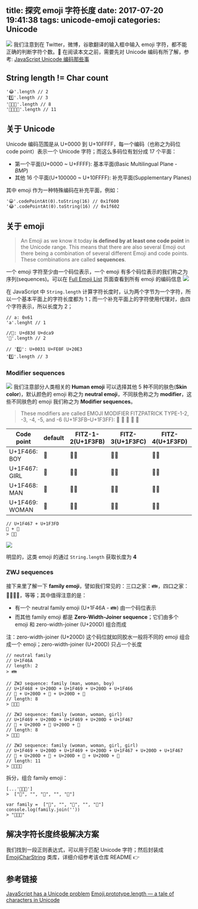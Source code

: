 title: 探究 emoji 字符长度
date: 2017-07-20 19:41:38
tags: unicode-emoji
categories: Unicode
---

![](https://raw.githubusercontent.com/yingshandeng/image-host/master/data/C0E1DEF1-900B-4372-B8CB-B166A1ABBA57.png)
我们注意到在 Twitter，微博，谷歌翻译的输入框中输入 emoji 字符，都不能正确的判断字符个数。🤷‍
在阅读本文之前，需要先对 Unicode 编码有所了解，参考: [JavaScript Unicode 编码那些事](http://objcer.com/2017/05/21/JavaScript-Unicode/)

<!-- more -->

## String length != Char count
```
'😂'.length // 2
'1️⃣'.length // 3
'👨‍👨‍👦'.length // 8
'👨‍👩‍👧‍👦'.length // 11
```

## 关于 Unicode
Unicode 编码范围是从 U+0000 到 U+10FFFF，每一个编码（也称之为码位 code point）表示一个 Unicode 字符；而这么多码位有划分成 17 个平面：
- 第一个平面(U+0000 ~ U+FFFF): 基本平面(Basic Multilingual Plane - *BMP*)
- 其他 16 个平面(U+100000 ~ U+10FFFF): 补充平面(Supplementary Planes)

其中 emoji 作为一种特殊编码在补充平面，例如：
```
'😀'.codePointAt(0).toString(16) // 0x1f600
'😂'.codePointAt(0).toString(16) // 0x1f602
```

## 关于 emoji
> An Emoji as we know it today **is defined by at least one code point** in the Unicode range. This means that there are also several Emoji out there being a combination of several different Emoji and code points. These combinations are called **sequences**.

一个 emoji 字符至少由一个码位表示，一个 emoji 有多个码位表示的我们称之为序列(sequences)。可以在 [Full Emoji List](http://unicode.org/emoji/charts/full-emoji-list.html) 页面查看到所有 emoji 的编码信息
![](https://raw.githubusercontent.com/yingshandeng/image-host/master/data/5E88BF15-66B7-4A32-9125-B3E019C52E9C.png)

在 JavaScript 中 `String.length` 计算字符长度时，认为两个字节为一个字符，所以一个基本平面上的字符长度都为 1；而一个补充平面上的字符使用代理对，由四个字符表示，所以长度为 2；
```
// a: 0x61
'a'.lenght // 1

//💩: U+d83d U+dca9
'💩'.length // 2

// '1️⃣': U+0031 U+FE0F U+20E3
'1️⃣'.length // 3
```

### Modifier sequences
![](https://raw.githubusercontent.com/yingshandeng/image-host/master/data/480D3F20-0262-40E4-B7C6-E068A9958692.png)
我们注意部分人类相关的 **Human emoji** 可以选择其他 5 种不同的肤色(**Skin color**)，默认颜色的 emoji 称之为 **neutral emoji**，不同肤色称之为 **modifier**，这些不同肤色的 emoji 我们称之为 **Modifier sequences**。
> These modifiers are called EMOJI MODIFIER FITZPATRICK TYPE-1-2, -3, -4, -5, and -6 (U+1F3FB–U+1F3FF): 🏻 🏼 🏽 🏾 🏿

Code point|	default| FITZ-1-2(U+1F3FB)| FITZ-3(U+1F3FC)| FITZ-4(U+1F3FD)| FITZ-5(U+1F3FE)| FITZ-6(U+1F3FF)
---|---|---|---|---|---|---
U+1F466: BOY|	👦|	👦🏻|	👦🏼|	👦🏽|	👦🏾|	👦🏿
U+1F467: GIRL|	👧|	👧🏻|	👧🏼|	👧🏽|	👧🏾|	👧🏿
U+1F468: MAN|	👨|	👨🏻|	👨🏼|	👨🏽|	👨🏾|	👨🏿
U+1F469: WOMAN| 👩|	👩🏻|	👩🏼|	👩🏽|	👩🏾|	👩🏿

```
// U+1F467 + U+1F3FD
👧 + 🏽
> 👧🏽
```
![](https://raw.githubusercontent.com/yingshandeng/image-host/master/data/E3F5C223-E3E9-4ECC-AD67-DF09D6D62DD6.png)

明显的，这类 emoji 的通过 `String.length` 获取长度为 **4**

### ZWJ sequences
接下来里了解一下 **family emoji**，譬如我们常见的：三口之家：👪，四口之家：👨‍👩‍👧‍👦，等等；其中值得注意的是：
- 有一个 neutral family emoji (U+1F46A - ‍👪) 由一个码位表示
- 而其他 family emoji 都是 **Zero-Width-Joiner sequence**；它们由多个 emoji 和 zero-width-joiner (U+200D) 组合而成

注：zero-width-joiner (U+200D) 这个码位就如同胶水一般将不同的 emoji 组合成一个 emoji；zero-width-joiner (U+200D) 只占一个长度
```
// neutral family
// U+1F46A
// length: 2
> 👪

// ZWJ sequence: family (man, woman, boy)
// U+1F468 + U+200D + U+1F469 + U+200D + U+1F466
// 👨‍ + U+200D + 👩‍ + U+200D + 👦
// length: 8
> ‍👨‍👩‍👦

// ZWJ sequence: family (woman, woman, girl)
// U+1F469 + U+200D + U+1F469 + U+200D + U+1F467
// 👩‍ + U+200D + 👩‍ U+200D + 👧
// length: 8
> ‍👩‍👩‍👧

// ZWJ sequence: family (woman, woman, girl, girl)
// U+1F469 + U+200D + U+1F469 + U+200D + U+1F467 + U+200D + U+1F467
// 👩‍ + U+200D + 👩‍ + U+200D + 👧‍ + U+200D + 👧
// length: 11
> ‍👩‍👩‍👧‍👧
```

拆分，组合 family emoji：
```
[...'👨‍👩‍👦']
>  ["👨", "‍", "👩", "‍", "👦"]

var family =  ["👨", "‍", "👩", "‍", "👦"]
console.log(family.join(''))
> "👨‍👩‍👦"
```

## 解决字符长度终极解决方案
我们找到一段正则表达式，可以用于匹配 Unicode 字符；然后封装成 [EmojiCharString](https://github.com/YingshanDeng/EmojiCharString) 类库，详细介绍参考该仓库 README 👉


## 参考链接
[JavaScript has a Unicode problem](https://mathiasbynens.be/notes/javascript-unicode)
[Emoji.prototype.length — a tale of characters in Unicode](https://www.contentful.com/blog/2016/12/06/unicode-javascript-and-the-emoji-family/)